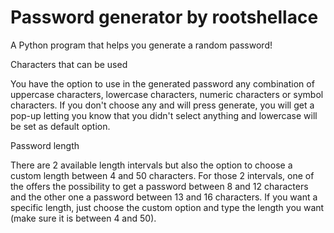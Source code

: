 # Password generator by rootshellace
A Python program that helps you generate a random password!

Characters that can be used

You have the option to use in the generated password any combination
of uppercase characters, lowercase characters, numeric characters or
symbol characters. If you don't choose any and will press generate,
you will get a pop-up letting you know that you didn't select anything
and lowercase will be set as default option.

Password length

There are 2 available length intervals but also the option to
choose a custom length between 4 and 50 characters. For those 2 
intervals, one of the offers the possibility to get a password 
between 8 and 12 characters and the other one a password between
13 and 16 characters. If you want a specific length, just choose
the custom option and type the length you want (make sure it is 
between 4 and 50).
